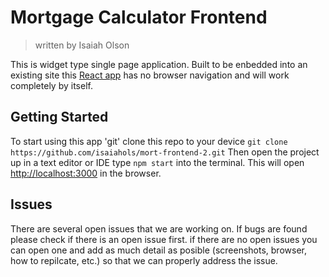 # Mortgage Calculator Frontend
> written by Isaiah Olson

This is widget type single page application. Built to be enbedded into an existing site this [React app](https://reactjs.org/) has no browser navigation and will work completely by itself. 

## Getting Started 
To start using this app 'git' clone this repo to your device `git clone https://github.com/isaiahols/mort-frontend-2.git`
Then open the project up in a text editor or IDE
type `npm start` into the terminal. This will open [http://localhost:3000](http://localhost:3000) in the browser.


## Issues
There are several open issues that we are working on. If bugs are found please check if there is an open issue first.
if there are no open issues you can open one and add as much detail as posible (screenshots, browser, how to repilcate, etc.) so that we can properly address the issue.


